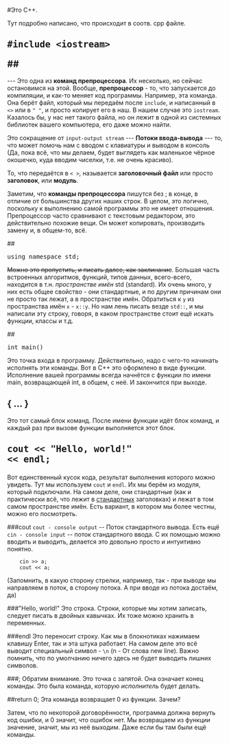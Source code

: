 #Это С++.

Тут подробно написано, что происходит в соотв. cpp файле.

## <pre>#include &lt;iostream&gt;</pre>##
--- Это одна из **команд препроцессора**. Их несколько, но сейчас остановимся на
этой. Вообще, **препроцессор** - то, что запускается до компиляции, и как-то меняет код программы.
Например, эта команда.
Она берёт файл, который мы передаём после `include`, и написанный в `<>` или в `" "`, и просто
копирует его в наш. В нашем
случае это `iostream`. Казалось бы, у нас нет такого файла, но он лежит в одной из системных
библиотек вашего компьютера, его даже можно найти.

Это сокращение от `input-output stream` --- **Потоки ввода-вывода** --- то, что может помочь нам с
вводом с клавиатуры и выводом в консоль (Да, пока всё, что мы делаем, будет выглядеть как маленькое
чёрное окошечко, куда вводим чиселки, т.е. не очень красиво). 

То, что передаётся в `< >`, называется **заголовочный файл** или просто **заголовок**, или
**модуль**.

Заметим, что **команды препроцессора** пишутся без ; в конце, в отличие от большинства других наших
строк. В целом, это логично, поскольку к выполнению самой программы это не имеет отношения.
Препроцессор часто сравнивают с текстовым редактором, это действительнo похожие вещи. Он может
копировать, производить замену и, в общем-то, всё.

##<pre>using namespace std;</pre>

~~Можно это пропустить, и писать далее, как заклинание~~. Большая часть встроенных алгоритмов,
функций, типов данных, всего-всего, находится в т.н. *пространстве имён* std (standard). Их
очень много, у них есть общее свойство - они стандартные, и по другим причинам они не просто так
лежат, а в пространстве имён. Обратиться к `y` из пространства имён `x` - `x::y`. Но нам лень писать
везде `std::`, и мы написали эту строку, говоря, в каком пространстве стоит ещё искать функции,
классы и т.д.

##<pre>int main() </pre>
Это точка входа в программу. Действительно, надо с чего-то начинать исполнять эти команды. Вот в С++
это оформлено в виде функции. Исполнение вашей программы всегда начнётся с функции по имени main,
возвращающей int, в общем, с неё. И закончится при выходе.

## { ... }
Это тот самый блок команд. После имени функции идёт блок команд, и каждый раз при вызове функции
выполняется этот блок.

## <pre>cout &lt;&lt; "Hello, world!" &lt;&lt; endl; </pre>
Вот единственный кусок кода, результат выполнения которого можно увидеть. Тут мы используем `cout` и
`endl`. Их мы берём из модуля, который подключали. На самом деле, они стандартные (как и практически
всё, что лежит в <u>стандартных</u> заголовках) и лежат в том
самом пространстве имён. Есть вариант, в котором мы более честны, можно его посмотреть. 

###cout
`cout - console output` -- Поток стандартного вывода.
Есть ещё `cin - console input` -- поток
стандартного ввода. С их помощью можно вводить и выводить, делается это довольно просто и интуитивно
понятно.

```
    cin >> a;
    cout << a;
```

(Запомнить, в какую сторону стрелки, например, так - при выводе мы направляем в поток, в
сторону потока. А при вводе из потока достаём, да)

###"Hello, world!"
Это строка. Строки, которые мы хотим записать, следует писать в двойных кавычках. Их тоже можно
хранить в переменных.

###endl
Это переносит строку. Как мы в блокнотиках нажимаем клавишу Enter, так и эта штука работает. На
самом деле это всё выводит специальный символ - `\n` (n - От слова new line). Важно помнить, что по
умолчанию ничего здесь не будет выводить лишних символов.

###;
Обратим внимание. Это точка с запятой. Она означает конец команды. Это была команда, которую
*исполнитель* будет делать.

##return 0;
Эта команда возвращает 0 из функции. Зачем?

Затем, что по некоторой договорённости, программа должна вернуть код ошибки, и 0 значит, что ошибок
нет. Мы возвращаем из функции значение, значит, мы из неё выходим. Даже если бы там были ещё
команды.
